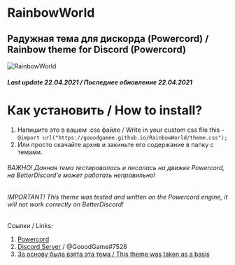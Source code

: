 #  **RainbowWorld**
## Радужная тема для дискорда (Powercord) / Rainbow theme for Discord (Powercord)

![RainbowWorld](https://imgur.com/E20fMOw.png)

##### Last update 22.04.2021 / Последнее обновление 22.04.2021
# Как установить / How to install?

1) Напишите это в вашем .css файле / Write in your custom css file this - `@import url("https://gooodgamee.github.io/RainbowWorld/theme.css");`
2) Или просто скачайте архив и закиньте его содержание в папку с темами.

###### ВАЖНО! Данная тема тестировалась и писалась на движке Powercord, на BetterDiscord'e может работать неправильно!
###### IMPORTANT! This theme was tested and written on the Powercord engine, it will not work correctly on BetterDiscord!

Ссылки / Links:
1. [Powercord](https://powercord.dev)
2. [Discord Server](https://discord.gg/hEDYs2t) / @GooodGame#7526
3. [За основу была взята эта тема / This theme was taken as a basis](https://github.com/qAndroidGit/rounded-dark-theme)
